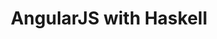 ---
title: AngularJS with Haskell
url: http://nurpax.github.io/posts/2013-01-13-angularjs-and-haskell.html
authors:
- Janne Hellsten
type: article
tags:
- AngularJS
- web
- web frameworks
libraries:
- Snap
doHaskell-type: blog post
dohaskell-year: 2013
---
